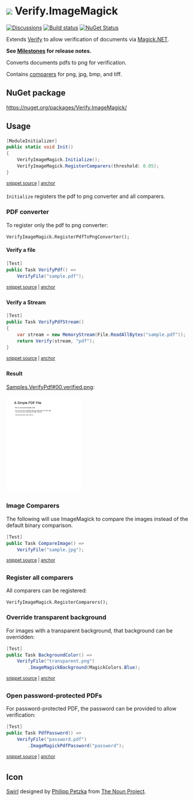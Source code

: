# <img src="/src/icon.png" height="30px"> Verify.ImageMagick

[![Discussions](https://img.shields.io/badge/Verify-Discussions-yellow?svg=true&label=)](https://github.com/orgs/VerifyTests/discussions)
[![Build status](https://ci.appveyor.com/api/projects/status/ersj3ag6pitygha5?svg=true)](https://ci.appveyor.com/project/SimonCropp/Verify-ImageMagick)
[![NuGet Status](https://img.shields.io/nuget/v/Verify.ImageMagick.svg)](https://www.nuget.org/packages/Verify.ImageMagick/)

Extends [Verify](https://github.com/VerifyTests/Verify) to allow verification of documents via [Magick.NET](https://github.com/dlemstra/Magick.NET).

**See [Milestones](../../milestones?state=closed) for release notes.**

Converts documents pdfs to png for verification.

Contains [comparers](https://github.com/VerifyTests/Verify/blob/master/docs/comparer.md) for png, jpg, bmp, and tiff.


## NuGet package

https://nuget.org/packages/Verify.ImageMagick/


## Usage

<!-- snippet: enable -->
<a id='snippet-enable'></a>
```cs
[ModuleInitializer]
public static void Init()
{
    VerifyImageMagick.Initialize();
    VerifyImageMagick.RegisterComparers(threshold: 0.05);
}
```
<sup><a href='/src/Tests/ModuleInitializer.cs#L3-L12' title='Snippet source file'>snippet source</a> | <a href='#snippet-enable' title='Start of snippet'>anchor</a></sup>
<!-- endSnippet -->

`Initialize` registers the pdf to png converter and all comparers.


### PDF converter

To register only the pdf to png converter:

```
VerifyImageMagick.RegisterPdfToPngConverter();
```


#### Verify a file

<!-- snippet: VerifyPdf -->
<a id='snippet-VerifyPdf'></a>
```cs
[Test]
public Task VerifyPdf() =>
    VerifyFile("sample.pdf");
```
<sup><a href='/src/Tests/Samples.cs#L32-L38' title='Snippet source file'>snippet source</a> | <a href='#snippet-VerifyPdf' title='Start of snippet'>anchor</a></sup>
<!-- endSnippet -->


#### Verify a Stream

<!-- snippet: VerifyPdfStream -->
<a id='snippet-VerifyPdfStream'></a>
```cs
[Test]
public Task VerifyPdfStream()
{
    var stream = new MemoryStream(File.ReadAllBytes("sample.pdf"));
    return Verify(stream, "pdf");
}
```
<sup><a href='/src/Tests/Samples.cs#L40-L49' title='Snippet source file'>snippet source</a> | <a href='#snippet-VerifyPdfStream' title='Start of snippet'>anchor</a></sup>
<!-- endSnippet -->


#### Result

[Samples.VerifyPdf#00.verified.png](/src/Tests/Samples.VerifyPdf#00.verified.png):

<img src="/src/Tests/Samples.VerifyPdf%2300.verified.png" width="200px">


### Image Comparers

The following will use ImageMagick to compare the images instead of the default binary comparison.

<!-- snippet: CompareImage -->
<a id='snippet-CompareImage'></a>
```cs
[Test]
public Task CompareImage() =>
    VerifyFile("sample.jpg");
```
<sup><a href='/src/Tests/Samples.cs#L6-L12' title='Snippet source file'>snippet source</a> | <a href='#snippet-CompareImage' title='Start of snippet'>anchor</a></sup>
<!-- endSnippet -->


### Register all comparers

All comparers can be registered:

```
VerifyImageMagick.RegisterComparers();
```


### Override transparent background

For images with a transparent background, that background can be overridden:

<!-- snippet: BackgroundColor -->
<a id='snippet-BackgroundColor'></a>
```cs
[Test]
public Task BackgroundColor() =>
    VerifyFile("transparent.png")
        .ImageMagickBackground(MagickColors.Blue);
```
<sup><a href='/src/Tests/Samples.cs#L14-L21' title='Snippet source file'>snippet source</a> | <a href='#snippet-BackgroundColor' title='Start of snippet'>anchor</a></sup>
<!-- endSnippet -->



### Open password-protected PDFs

For password-protected PDF, the password can be provided to allow verification:

<!-- snippet: PdfPassword -->
<a id='snippet-PdfPassword'></a>
```cs
[Test]
public Task PdfPassword() =>
    VerifyFile("password.pdf")
        .ImageMagickPdfPassword("password");
```
<sup><a href='/src/Tests/Samples.cs#L23-L30' title='Snippet source file'>snippet source</a> | <a href='#snippet-PdfPassword' title='Start of snippet'>anchor</a></sup>
<!-- endSnippet -->

## Icon

[Swirl](https://thenounproject.com/term/wizard/2744075/) designed by [Philipp Petzka](https://thenounproject.com/masteroficon) from [The Noun Project](https://thenounproject.com/).
